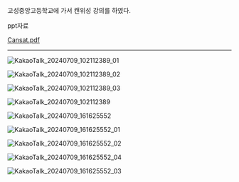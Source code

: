 고성중앙고등학교에 가서 캔위성 강의를 하였다.

ppt자료

[Cansat.pdf](https://github.com/user-attachments/files/16157017/Cansat.pdf)


---

![KakaoTalk_20240709_102112389_01](https://github.com/dawoon1229/Cansat_project/assets/164113758/6348f240-be24-44fe-a0ef-19a574b705d4)

![KakaoTalk_20240709_102112389_02](https://github.com/dawoon1229/Cansat_project/assets/164113758/b49c7f38-94f4-4924-9972-21c54e896075)

![KakaoTalk_20240709_102112389_03](https://github.com/dawoon1229/Cansat_project/assets/164113758/5eb35ca7-0917-4d2a-ac2e-c1186c1602b2)

![KakaoTalk_20240709_102112389](https://github.com/dawoon1229/Cansat_project/assets/164113758/6f20e460-0a10-418d-80c5-1db06eeee296)

![KakaoTalk_20240709_161625552](https://github.com/dawoon1229/Cansat_project/assets/164113758/b8534841-4de4-40e7-b5b5-906b382919c2)

![KakaoTalk_20240709_161625552_01](https://github.com/dawoon1229/Cansat_project/assets/164113758/c23b848d-3b12-4105-a2bf-e74bac6de72e)

![KakaoTalk_20240709_161625552_02](https://github.com/dawoon1229/Cansat_project/assets/164113758/3c978e6f-101f-4f79-a030-e36414375bcf)

![KakaoTalk_20240709_161625552_04](https://github.com/dawoon1229/Cansat_project/assets/164113758/65965598-dfcd-4482-aa63-a9de59c27955)

![KakaoTalk_20240709_161625552_03](https://github.com/dawoon1229/Cansat_project/assets/164113758/ec0d294a-cd14-4958-ac0b-d11e8ff82b8f)
